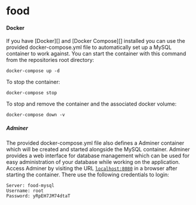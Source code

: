 # food

#### Docker

If you have [Docker][] and [Docker Compose][] installed you can use the provided
docker-compose.yml file to automatically set up a MySQL container to work against.
You can start the container with this command from the repositories root directory:

```shell
docker-compose up -d
```

To stop the container:

```shell
docker-compose stop
```

To stop and remove the container and the associated docker volume:

```shell
docker-compose down -v
```

##### Adminer

The provided docker-compose.yml file also defines a Adminer container which will be created and started alongside the MySQL container.
Adminer provides a web interface for database management which can be used for easy administration of your database while working on the application.
Access Adminer by visiting the URL [`localhost:8080`](http://localhost:8080) in a browser after starting the container.
There use the following credentials to login:

```
Server: food-mysql
Username: root
Password: yRpEH7JM74dtaT
```
